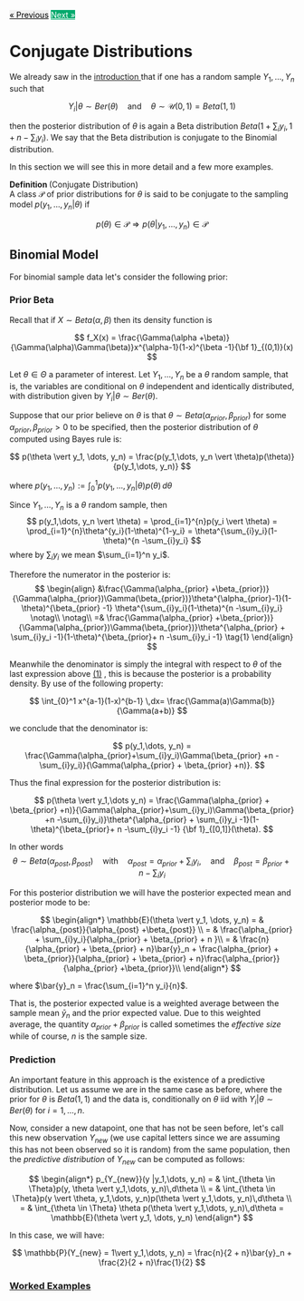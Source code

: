 <html>

<head>
  <script type="text/x-mathjax-config"> MathJax.Hub.Config({ TeX: { equationNumbers: { tags: 'ams' } } }); </script>
  <script type="text/x-mathjax-config">
    MathJax.Hub.Config({
      tex2jax: {
        extensions: ["amsthm.js", "AMSmath.js","AMSsymbols.js", "autobold.js"],
        inlineMath: [ ['$','$'], ["\\(","\\)"] ],
         displayMath: [ ['$$','$$'], ["\\[","\\]"] ],
         processEscapes: true
      }
    });
  </script>
  <script src="https://cdn.mathjax.org/mathjax/latest/MathJax.js?config=TeX-AMS-MML_HTMLorMML" type="text/javascript">
  </script>
  <meta name="google-site-verification" content="kuks5e4as6qBaGVCSzmHkQJa5Tss89_g5DmRXeUi7K8" />

  <style> 
  body{
    .previous {
    background-color: #f1f1f1;
    color: black;
    }
    .next {
      background-color: #04AA6D;
      color: white;
    }
    .example,.theorem,.lemma,.problem, .definition {
       font-weight:bold; 
    }
  }
  </style>
</head>


<a href="index" class="previous"> &laquo; Previous</a>    <a href="HypothesisTest" class="next">Next &raquo;</a>  


<h1> Conjugate Distributions </h1>

We already saw in the <a href="index">introduction </a> that if one has a random sample $Y_1, \dots, Y_n$ such that 

$$
\begin{equation*}
Y_i | \theta \sim Ber(\theta)\quad \text{and} \quad \theta \sim \mathcal{U}(0,1) = Beta(1,1)
\end{equation*}
$$



then the posterior distribution of $\theta$ is again a Beta distribution $Beta(1 + \sum_{i}y_i, 1 + n -\sum_{i}y_{i})$. We say that the Beta distribution is conjugate to the Binomial distribution.

In this section we will see this in more detail and a few more examples.

<span class = "definition"> Definition </span>  (Conjugate Distribution)<br>
A class $\mathcal{P}$ of prior distributions for $\theta$ is said to be conjugate to the sampling model $p(y_1,\dots, y_n \vert \theta)$ if

$$
p(\theta) \in \mathcal{P} \Rightarrow p(\theta \vert y_1, \dots, y_n) \in \mathcal{P}
$$



<h2> Binomial Model </h2>

For binomial sample data let's consider the following prior:

<h3> Prior Beta </h3>

Recall that if $X\sim Beta(\alpha, \beta)$ then its density function is

$$
f_X(x) = \frac{\Gamma(\alpha +\beta)}{\Gamma(\alpha)\Gamma(\beta)}x^{\alpha-1}(1-x)^{\beta -1}{\bf 1}_{(0,1)}(x)
$$

Let $\theta \in \Theta$ a parameter of interest. Let $Y_1,\dots,Y_n$ be a $\theta$ random sample, that is, the variables are conditional on $\theta$ independent and identically distributed, with distribution given by $Y_i \vert \theta \sim Ber(\theta)$.

Suppose that our prior believe on $\theta$ is that $\theta \sim Beta(\alpha_{prior}, \beta_{prior})$ for some $\alpha_{prior}, \beta_{prior}>0$ to be specified, then the posterior distribution of $\theta$ computed using Bayes rule is:

$$
p(\theta \vert y_1, \dots, y_n) = \frac{p(y_1,\dots, y_n \vert \theta)p(\theta)}{p(y_1,\dots, y_n)}
$$

where $p(y_1,\dots, y_n):=\int_{0}^{1} p(y_1,\dots, y_n \vert \theta)p(\theta)\,d\theta$

Since $Y_1,\dots, Y_n$ is a $\theta$ random sample, then 
$$
p(y_1,\dots, y_n \vert \theta) = \prod_{i=1}^{n}p(y_i \vert \theta) = \prod_{i=1}^{n}\theta^{y_i}(1-\theta)^{1-y_i} = \theta^{\sum_{i}y_i}(1-\theta)^{n -\sum_{i}y_i}
$$
where by $\sum_{i}y_i$ we mean $\sum_{i=1}^n y_i$.

Therefore the numerator in the posterior is:
<a id = "expression">
$$
\begin{align}
&\frac{\Gamma(\alpha_{prior} +\beta_{prior})}{\Gamma(\alpha_{prior})\Gamma(\beta_{prior})}\theta^{\alpha_{prior}-1}(1-\theta)^{\beta_{prior} -1} \theta^{\sum_{i}y_i}(1-\theta)^{n -\sum_{i}y_i} \notag\\
  \notag\\
=& \frac{\Gamma(\alpha_{prior} +\beta_{prior})}{\Gamma(\alpha_{prior})\Gamma(\beta_{prior})}\theta^{\alpha_{prior} + \sum_{i}y_i -1}(1-\theta)^{\beta_{prior}+ n -\sum_{i}y_i -1} \tag{1}
\end{align}
$$
</a>




Meanwhile the denominator is simply the integral with respect to $\theta$ of the last expression above [(1)](#expression) , this is because the posterior is a probability density. By use of the following property:

$$
\int_{0}^1 x^{a-1}(1-x)^{b-1} \,dx= \frac{\Gamma(a)\Gamma(b)}{\Gamma(a+b)} 
$$


we conclude that the denominator is:

$$
p(y_1,\dots, y_n) = \frac{\Gamma(\alpha_{prior}+\sum_{i}y_i)\Gamma(\beta_{prior} +n -\sum_{i}y_i)}{\Gamma(\alpha_{prior} + \beta_{prior} +n)}.
$$

Thus the final expression for the posterior distribution is:

$$
p(\theta \vert y_1,\dots y_n) = \frac{\Gamma(\alpha_{prior} + \beta_{prior} +n)}{\Gamma(\alpha_{prior}+\sum_{i}y_i)\Gamma(\beta_{prior} +n -\sum_{i}y_i)}\theta^{\alpha_{prior} + \sum_{i}y_i -1}(1-\theta)^{\beta_{prior}+ n -\sum_{i}y_i -1} {\bf 1}_{[0,1]}(\theta).
$$

In other words 
$$
\theta\sim Beta(\alpha_{post}, \beta_{post}) \quad \text{with} \quad \alpha_{post} =\alpha_{prior} + \sum_{i}y_i, \quad \text{and} \quad \beta_{post}= \beta_{prior} + n - \sum_{i}y_i
$$


For this posterior distribution we will have the posterior expected mean and posterior mode to be:

$$
\begin{align*}
\mathbb{E}(\theta \vert y_1, \dots, y_n) = & \frac{\alpha_{post}}{\alpha_{post} +\beta_{post}} \\
= & \frac{\alpha_{prior} + \sum_{i}y_i}{\alpha_{prior} + \beta_{prior} + n }\\
= & \frac{n}{\alpha_{prior} + \beta_{prior} + n}\bar{y}_n + \frac{\alpha_{prior} + \beta_{prior}}{\alpha_{prior} + \beta_{prior} + n}\frac{\alpha_{prior}}{\alpha_{prior} +\beta_{prior}}\\
\end{align*}
$$

where $\bar{y}_n = \frac{\sum_{i=1}^n y_i}{n}$.

That is, the posterior expected value is a weighted average between the sample mean $\bar{y}_n$ and the prior expected value. Due to this weighted average, the quantity $\alpha_{prior}+\beta_{prior}$ is called sometimes the *effective size* while of course, $n$ is the sample size.

<h3> Prediction </h3>

An important feature in this approach is the existence of a  predictive distribution. Let us assume we are in the same case as before, where the prior for $\theta$ is $Beta(1,1)$ and the data is, conditionally on $\theta$ iid with $Y_i \vert \theta \sim Ber(\theta)$ for $i=1, \dots, n$. 

Now, consider a new datapoint, one that has not be seen before, let's call this new observation $Y_{new}$ (we use capital letters since we are assuming this has not been observed so it is random) from the same population, then the *predictive distribution* of $Y_{new}$ can be computed as follows:

$$
\begin{align*}
p_{Y_{new}}(y |y_1,\dots, y_n) = & \int_{\theta \in \Theta}p(y, \theta \vert y_1,\dots, y_n)\,d\theta \\
= & \int_{\theta \in \Theta}p(y \vert \theta, y_1,\dots, y_n)p(\theta \vert y_1,\dots, y_n)\,d\theta \\
= & \int_{\theta \in \Theta} \theta p(\theta \vert y_1,\dots, y_n)\,d\theta = \mathbb{E}(\theta \vert y_1, \dots, y_n)
\end{align*}
$$

In this case, we will have:

$$
\mathbb{P}(Y_{new} = 1\vert y_1,\dots, y_n) = \frac{n}{2 + n}\bar{y}_n + \frac{2}{2 + n}\frac{1}{2}
$$


<a href="examples"> <h3> Worked Examples </h3> </a> 

</html>
